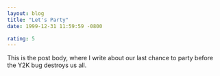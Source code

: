 ```yaml
---
layout: blog
title: "Let's Party"
date: 1999-12-31 11:59:59 -0800

rating: 5
---
```


This is the post body, where I write about our last chance to party before the Y2K bug destroys us all.
